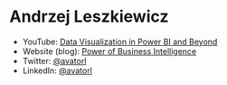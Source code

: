 # Andrzej Leszkiewicz

- YouTube: [Data Visualization in Power BI and Beyond](https://www.youtube.com/@power-of-bi)
- Website (blog): [Power of Business Intelligence](https://powerofbi.org/)
- Twitter: [@avatorl](https://twitter.com/avatorl)
- LinkedIn: [@avatorl](https://www.linkedin.com/in/avatorl/)
